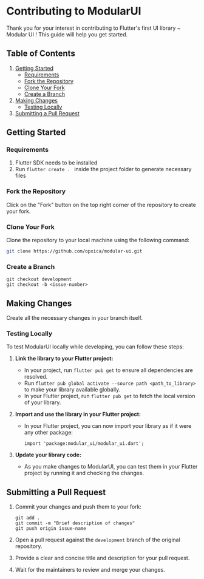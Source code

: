 # Contributing to ModularUI

Thank you for your interest in contributing to Flutter's first UI library ~ Modular UI ! This guide will help you get started.

## Table of Contents

1. [Getting Started](#getting-started)
	- [Requirements](#requirements)
   - [Fork the Repository](#fork-the-repository)
   - [Clone Your Fork](#clone-your-fork)
   - [Create a Branch](#create-a-branch)
3. [Making Changes](#making-changes)
   - [Testing Locally](#testing-locally)
4. [Submitting a Pull Request](#submitting-a-pull-request)

## Getting Started

### Requirements 
1. Flutter SDK needs to be installed
2. Run `flutter create . ` inside the project folder to generate necessary files

### Fork the Repository

Click on the "Fork" button on the top right corner of the repository to create your fork.

### Clone Your Fork

Clone the repository to your local machine using the following command:

```bash
git clone https://github.com/opxica/modular-ui.git
```


### Create a Branch

```
git checkout development
git checkout -b <issue-number>
```


## Making Changes
Create all the necessary changes in your branch itself.
### Testing Locally
To test ModularUI  locally while developing, you can follow these steps:

1.  **Link the library to your Flutter project:**
    
    -   In your project, run `flutter pub get` to ensure all dependencies are resolved.
    -   Run `flutter pub global activate --source path <path_to_library>` to make your library available globally.
    -   In your Flutter project, run `flutter pub get` to fetch the local version of your library.
2.  **Import and use the library in your Flutter project:**
    
    -   In your Flutter project, you can now import your library as if it were any other package:

		` import 'package:modular_ui/modular_ui.dart'; `

3. **Update your library code:**
    
    -   As you make changes to ModularUI, you can test them in your Flutter project by running it and checking the changes.


## Submitting a Pull Request

1. Commit your changes and push them to your fork:
	```
	git add .
	git commit -m "Brief description of changes"
	git push origin issue-name
	```

2. Open a pull request against the `development` branch of the original repository.
3. Provide a clear and concise title and description for your pull request.
4. Wait for the maintainers to review and merge your changes.
